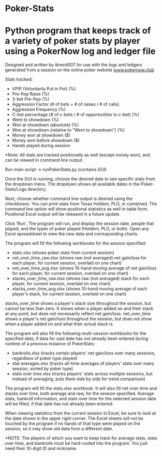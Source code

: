 # Poker-Stats
# Python program that keeps track of a variety of poker stats by player using a PokerNow log and ledger file
Designed and written by ibnerd007 for use with the logs and ledgers generated from a session on the online poker website www.pokernow.club

Stats tracked:

- VPIP (Voluntarily Put in Pot) (%)
- Pre-flop Raise (%)
- 3-bet Pre-flop (%)
- Aggression Factor (# of bets + # of raises / # of calls)
- Aggression Frequency (%)
- C-bet percentage (# of c-bets / # of opportunities to c-bet) (%)
- Went to showdown (%)
- Won at showdown (absolute) (%)
- Won at showdown (relative to "Went to showdown") (%)
- Money won at showdown ($)
- Money won before showdown ($)
- Hands played during session

*Note: All stats are tracked positionally as well (except money won), and can be viewed in command line output.

Run main script -> runPokerStats.py (contains GUI)

Once the GUI is running, choose the desired date to see specific stats from the dropdown menu. The dropdown shows all available
dates in the Poker-Stats/Logs directory.

Next, choose whether command line output is desired using the checkboxes. You can print stats from Texas Holdem, PLO, or combined.
The command line option will show positional statistics as well in table form. Positional Excel output will be released in a future update.

Click 'Run'. The program will run, and display the session date, people that played, and the types of poker played (Holdem, PLO, or both).
Open any Excel spreadsheet to view the new data and corresponding charts.

The program will fill the following workbooks for the session specified:

- stats.xlsx                 (shows poker stats from current session)
- net_over_time_raw.xlsx     (shows raw (not averaged) net gain/loss for each player, for current session, overlaid on one chart)
- net_over_time_avg.xlsx     (shows 10-hand moving average of net gain/loss for each player, for current session, overlaid on one chart)
- stacks_over_time_raw.xlsx  (shows raw (not averaged) stack for each player, for current session, overlaid on one chart)
- stacks_over_time_avg.xlsx  (shows 10-hand moving average of each player's stack, for current session, overlaid on one chart)

stacks_over_time shows a player's stack size throughout the session, but cannot be less than zero. It shows when a player added on and their stack
at any point, but does not necessarily reflect net gain/loss.
net_over_time shows a player's net gain/loss throughout the session, but does not show when a player added on and what their actual stack is.

The program will also fill the following multi-session workbooks for the specified date, if data for said date has not already been entered during 
runtime of a previous instance of PokerStats:

- bankrolls.xlsx        (tracks certain players' net gain/loss over many sessions, regardless of poker type played)
- stat averages.xlsx    (tracks all-time averages of players' stats over many session, sorted by poker type)
- stats over time.xlsx  (tracks players' stats across multiple sessions, but instead of averaging, puts them side by side for trend comparison)

The program will fill the stats.xlsx workbook. It will also fill net over time and stacks over time, both average and raw, for the 
session specified. Average stats, bankroll information, and stats over time for the selected session date will be filled, if that date 
has not already been entered.

When viewing statistics from the current session in Excel, be sure to look at the date shown in the upper right corner. The Excel sheets
will not be touched by the program if no hands of that type were played on the session, so it may show old data from a different date.

*NOTE: The players of which you want to keep track for average stats, stats over time, and bankrolls must be hard-coded into the program.
You just need their 10-digit ID and nickname.
